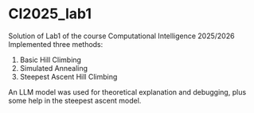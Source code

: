 # CI2025_lab1
Solution of Lab1 of the course Computational Intelligence 2025/2026
Implemented three methods:
1. Basic Hill Climbing
2. Simulated Annealing
3. Steepest Ascent Hill Climbing

An LLM model was used for theoretical explanation and debugging, plus some help in the steepest ascent model.
   
